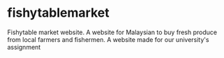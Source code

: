 # fishytablemarket
 Fishytable market website. A website for Malaysian to buy fresh produce from local farmers and fishermen. A website made for our university's assignment
